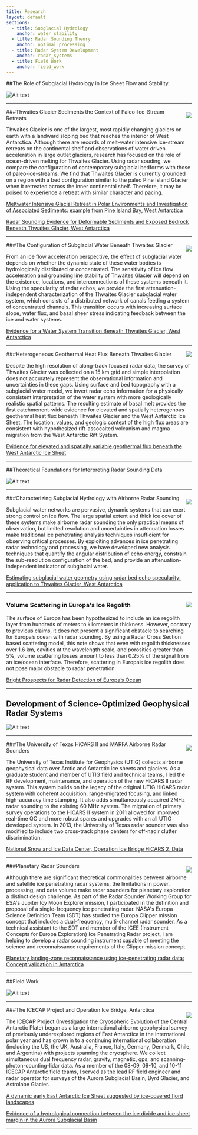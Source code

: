 ```yaml
---
title: Research
layout: default
sections: 
  - title: Subglacial Hydrology
    anchor: water_stability
  - title: Radar Sounding Theory
    anchor: optimal_processing
  - title: Radar System Development
    anchor: radar_systems
  - title: Field Work
    anchor: field_work
---
```


<a name="water_stability"></a>

##The Role of Subglacial Hydrology in Ice Sheet Flow and Stability

![Alt text](/images/water.jpg)

---

<div style="float: right;margin:10px 0px 0px 10px;"><img src="/images/seds.jpg" /> </div>

###Thwaites Glacier Sediments the Context of Paleo-Ice-Stream Retreats

Thwaites Glacier is one of the largest, most rapidly changing glaciers on earth with a landward sloping bed that reaches the interior of West Antarctica. Although there are records of melt-water intensive ice-stream retreats on the continental shelf and observations of water driven acceleration in large outlet glaciers, research has focused on the role of ocean-driven melting for Thwaites Glacier.  Using radar souding, we compare the configuration of contemporary subglacial bedforms with those of paleo-ice-streams. We find that Thwaites Glacier is currently grounded on a region with a bed configuration similar to the paleo Pine Island Glacier when it retreated across the inner continental shelf. Therefore, it may be poised to experience a retreat with similar character and pacing. 

[Meltwater Intensive Glacial Retreat in Polar Environments and Investigation of Associated Sediments: example from Pine Island Bay, West Antarctica](http://www.sciencedirect.com/science/article/pii/S0277379113004642)

[Radar Sounding Evidence for Deformable Sediments and Exposed Bedrock Beneath Thwaites Glacier, West Antarctica](http://onlinelibrary.wiley.com/doi/10.1002/2014GL061645/abstract)

---

<div style="float: right;margin:10px 0px 0px 10px;"><img src="/images/water_spec.jpg" /> </div>

###The Configuration of Subglacial Water Beneath Thwaites Glacier

From an ice flow acceleration perspective, the effect of subglacial water depends on whether the dynamic state of these water bodies is hydrologically distributed or concentrated. The sensitivity of ice flow acceleration and grounding line stability of Thwaites Glacier will depend on the existence, locations, and interconnections of these systems beneath it.  Using the specularity of radar echos, we provide the first attenuation-independent characterization of the Thwaites Glacier subglacial water system, which consists of a distributed network of canals feeding a system of concentrated channels.  This transition occurs with increasing surface slope, water flux, and basal sheer stress indicating feedback between the ice and water systems.

[Evidence for a Water System Transition Beneath Thwaites Glacier, West Antarctica](http://www.pnas.org/content/110/30/12225.full)

---


<div style="float: right;margin:0px 0px 0px 10px;"><img src="/images/Geothermal.jpg" /> </div>

###Heterogeneous Geothermal Heat Flux Beneath Thwaites Glacier

Despite the high resolution of along-track focused radar data, the survey of Thwaites Glacier was collected on a 15 km grid and simple interpolation does not accurately represent the observational information and uncertainties in these gaps. Using surface and bed topography with a subglacial water model, we invert radar echo information for a physically consistent interpretation of the water system with more geologically realistic spatial patterns. The resulting estimate of basal melt provides the first catchmenent-wide evidence for elevated and spatially heterogenous geothermal heat flux beneath Thwaites Glacier and the West Antarctic Ice Sheet. The location, values, and geologic context of the high flux areas are consistent with hypothesized rift-assocaited volcanism and magma migration from the West Antarctic Rift System.

[Evidence for elevated and spatially variable geothermal flux beneath the West Antarctic Ice Sheet](http://www.pnas.org/content/111/25/9070)

---
<a name="optimal_processing"></a>

##Theoretical Foundations for Interpreting Radar Sounding Data

![Alt text](/images/radar.jpg)

---

<div style="float: right;margin:10px 0px 0px 10px;"><img src="/images/water_cartoon.jpg" /> </div>

###Characterizing Subglacial Hydrology with Airborne Radar Sounding

Subglacial water networks are pervasive, dynamic systems that can exert strong control on ice flow. The large spatial extent and thick ice cover of these systems make airborne radar sounding the only practical means of observation, but limited resolution and uncertainties in attenuation losses make traditional ice penetrating analysis techniques insufficient for observing critical processes. By exploiting advances in ice penetrating radar technology and processing, we have developed new analysis techniques that quantify the angular distribution of echo energy, constrain the sub-resolution configuration of the bed, and provide an attenuation-independent indicator of subglacial water. 

[Estimating subglacial water geometry using radar bed echo specularity: application to Thwaites Glacier, West Antarctica](http://ieeexplore.ieee.org/xpl/login.jsp?tp=&arnumber=6901268&url=http%3A%2F%2Fieeexplore.ieee.org%2Fxpls%2Fabs_all.jsp%3Farnumber%3D6901268)

---

<div style="float: right;margin:10px 0px 0px 10px;"><img src="/images/Scatter_Cartoon.jpg" /> </div>

### Volume Scattering in Europa's Ice Regolith 

The surface of Europa has been hypothesized to include an ice regolith layer from hundreds of meters to kilometers in thickness. However, contrary to previous claims, it does not present a significant obstacle to searching for Europa’s ocean with radar sounding. By using a Radar Cross Section based scattering model, this note shows that even with regolith thicknesses over 1.6 km, cavities at the wavelength scale, and porosities greater than 5%, volume scattering losses amount to less than 0.25% of the signal from an ice/ocean interface. Therefore, scattering in Europa’s ice regolith does not pose major obstacle to radar penetration.

[Bright Prospects for Radar Detection of Europa’s Ocean](http://dustinmschroeder.com/publications/publication_page.html#preparation)

---

<a name="radar_systems"></a>

## Development of Science-Optimized Geophysical Radar Systems

![Alt text](/images/radar_development.jpg)

---

<div style="float: right;margin:10px 0px 0px 10px;"><img src="/images/Hicars_II.jpg" /> </div>

###The University of Texas HiCARS II and MARFA Airborne Radar Sounders

The University of Texas Institute for Geophysics (UTIG) collects airborne geophysical data over Arctic and Antarctic ice sheets and glaciers.  As a graduate student and member of UTIG field and technical teams, I led the RF development, maintenance, and operation of the new HiCARS II radar system. This system builds on the legacy of the original UTIG HiCARS radar system with coherent acquisition, range-migrated focusing, and linked high-accuracy time stamping. It also adds simultaneously acquired 2MHz radar sounding to the existing 60 MHz system. The migration of primary survey operations to the HiCARS II system in 2011 allowed for improved real-time QC and more robust spares and upgrades with an all UTIG developed system. In 2013, the University of Texas radar sounder was also modified to include two cross-track phase centers for off-nadir clutter discrimination.

[National Snow and Ice Data Center, Operation Ice Bridge HiCARS 2, Data](http://nsidc.org/data/ir2hi0.html)

---

<div style="float: right;margin:10px 0px 0px 10px;"><img src="/images/europa.jpg" /> </div>

###Planetary Radar Sounders

Although there are significant theoretical commonalities between airborne and satellite ice penetrating radar systems, the limitations in power, processing, and data volume make radar sounders for planetary exploration a distinct design challenge. As part of the Radar Sounder Working Group for ESA's Jupiter Icy Moon Explorer mission, I participated in the definition and proposal of a single-frequency ice penetrating radar.  NASA's Europa Science Definition Team (SDT) has studied the Europa Clipper mission concept that includes a dual-frequency, multi-channel radar sounder.  As a technical assistant to the SDT and member of the ICEE (Instrument Concepts for Europa Exploration) Ice Penetrating Radar project, I am helping to develop a radar sounding instrument capable of meeting the science and reconnaissance requirements of the Clipper mission concept.

[Planetary landing-zone reconnaissance using ice-penetrating radar data: Concept validation in Antarctica](http://www.sciencedirect.com/science/article/pii/S0032063314002244)

---
<a name="field_work"></a>

##Field Work 

![Alt text](/images/field.jpg)

---

<div style="float: right;margin:15px 0px 0px 10px;"><img src="/images/ICP.jpg" /> </div>

###The ICECAP Project and Operation Ice Bridge, Antarctica

The ICECAP Project (Investigation the Cryospheric Evolution of the Central Antarctic Plate) began as a large international airborne geophysical survey of previously underexplored regions of East Antarctica in the international polar year and has grown in to a continuing international collaboration (including the US, the UK, Australia, France, Italy, Germany, Denmark, Chile, and Argentina) with projects spanning the cryosphere. We collect simultaneous dual frequency radar, gravity, magnetic, gps, and scanning-photon-counting-lidar data. As a member of the 08-09, 09-10, and 10-11 ICECAP Antarctic field teams, I served as the lead RF field engineer and radar operator for surveys of the Aurora Subglacial Basin, Byrd Glacier, and Astrolabe Glacier.

[A dynamic early East Antarctic Ice Sheet suggested by ice-covered fjord landscapes](http://www.nature.com/nature/journal/v474/n7349/abs/nature10114.html)

[Evidence of a hydrological connection between the ice divide and ice sheet margin in the Aurora Subglacial Basin](http://www.agu.org/pubs/crossref/2012/2011JF002066.shtml)

---

